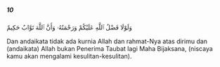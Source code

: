 ##### 10

<span class="ayah">وَلَوْلَا فَضْلُ ٱللَّهِ عَلَيْكُمْ وَرَحْمَتُهُۥ وَأَنَّ ٱللَّهَ تَوَّابٌ حَكِيمٌ</span>

<span class="ayah_translation">Dan andaikata tidak ada kurnia Allah dan rahmat-Nya atas dirimu dan (andaikata) Allah bukan Penerima Taubat lagi Maha Bijaksana, (niscaya kamu akan mengalami kesulitan-kesulitan).</span>
